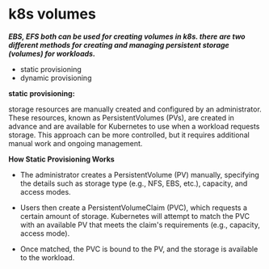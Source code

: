# k8s volumes

***EBS, EFS both can be used for creating volumes in k8s.
there are two different methods for creating and managing persistent storage (volumes) for workloads.*** 

* static provisioning
* dynamic provisioning

**static provisioning:** 

storage resources are manually created and configured by an administrator. These resources, known as PersistentVolumes (PVs), are created in advance and are available for Kubernetes to use when a workload requests storage. This approach can be more controlled, but it requires additional manual work and ongoing management.

**How Static Provisioning Works**

* The administrator creates a PersistentVolume (PV) manually, specifying the details such as storage type (e.g., NFS, EBS, etc.), capacity, and access modes.
 
* Users then create a PersistentVolumeClaim (PVC), which requests a certain amount of storage.
Kubernetes will attempt to match the PVC with an available PV that meets the claim's requirements (e.g., capacity, access mode).
* Once matched, the PVC is bound to the PV, and the storage is available to the workload.

